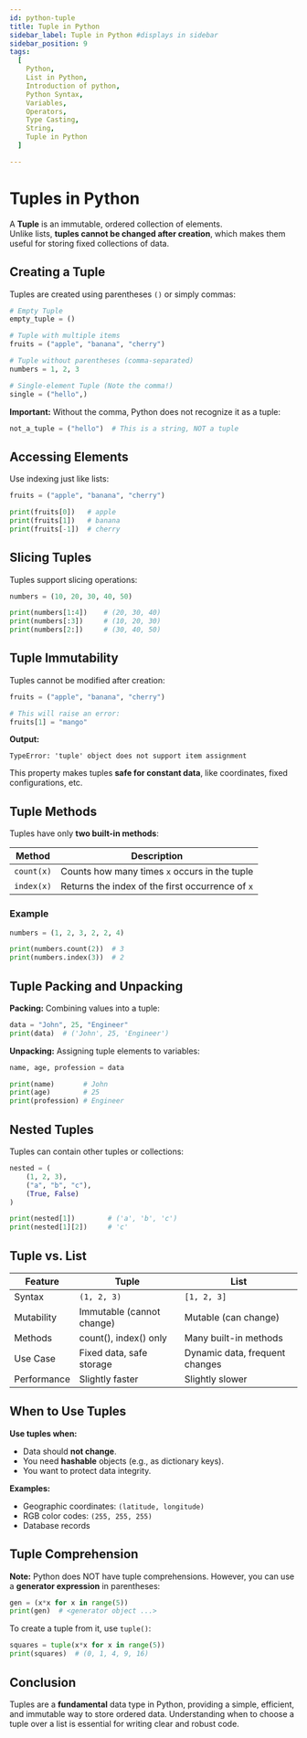 ```yaml
---
id: python-tuple
title: Tuple in Python
sidebar_label: Tuple in Python #displays in sidebar
sidebar_position: 9
tags:
  [
    Python,
    List in Python,
    Introduction of python,
    Python Syntax,
    Variables,
    Operators,
    Type Casting,
    String,
    Tuple in Python
  ]

---
```



# Tuples in Python

A **Tuple** is an immutable, ordered collection of elements.  
Unlike lists, **tuples cannot be changed after creation**, which makes them useful for storing fixed collections of data.


## Creating a Tuple

Tuples are created using parentheses `()` or simply commas:

```python
# Empty Tuple
empty_tuple = ()

# Tuple with multiple items
fruits = ("apple", "banana", "cherry")

# Tuple without parentheses (comma-separated)
numbers = 1, 2, 3

# Single-element Tuple (Note the comma!)
single = ("hello",)
````

**Important:** Without the comma, Python does not recognize it as a tuple:

```python
not_a_tuple = ("hello")  # This is a string, NOT a tuple
```


## Accessing Elements

Use indexing just like lists:

```python
fruits = ("apple", "banana", "cherry")

print(fruits[0])   # apple
print(fruits[1])   # banana
print(fruits[-1])  # cherry
```


## Slicing Tuples

Tuples support slicing operations:

```python
numbers = (10, 20, 30, 40, 50)

print(numbers[1:4])    # (20, 30, 40)
print(numbers[:3])     # (10, 20, 30)
print(numbers[2:])     # (30, 40, 50)
```


## Tuple Immutability

Tuples cannot be modified after creation:

```python
fruits = ("apple", "banana", "cherry")

# This will raise an error:
fruits[1] = "mango"
```

**Output:**

```
TypeError: 'tuple' object does not support item assignment
```

This property makes tuples **safe for constant data**, like coordinates, fixed configurations, etc.


## Tuple Methods

Tuples have only **two built-in methods**:

| Method     | Description                                      |
| ---------- | ------------------------------------------------ |
| `count(x)` | Counts how many times `x` occurs in the tuple    |
| `index(x)` | Returns the index of the first occurrence of `x` |

### Example

```python
numbers = (1, 2, 3, 2, 2, 4)

print(numbers.count(2))  # 3
print(numbers.index(3))  # 2
```


## Tuple Packing and Unpacking

**Packing:** Combining values into a tuple:

```python
data = "John", 25, "Engineer"
print(data)  # ('John', 25, 'Engineer')
```

**Unpacking:** Assigning tuple elements to variables:

```python
name, age, profession = data

print(name)       # John
print(age)        # 25
print(profession) # Engineer
```


## Nested Tuples

Tuples can contain other tuples or collections:

```python
nested = (
    (1, 2, 3),
    ("a", "b", "c"),
    (True, False)
)

print(nested[1])        # ('a', 'b', 'c')
print(nested[1][2])     # 'c'
```


## Tuple vs. List

| Feature     | Tuple                     | List                           |
| ----------- | ------------------------- | ------------------------------ |
| Syntax      | `(1, 2, 3)`               | `[1, 2, 3]`                    |
| Mutability  | Immutable (cannot change) | Mutable (can change)           |
| Methods     | count(), index() only     | Many built-in methods          |
| Use Case    | Fixed data, safe storage  | Dynamic data, frequent changes |
| Performance | Slightly faster           | Slightly slower                |


## When to Use Tuples

**Use tuples when:**

* Data should **not change**.
* You need **hashable** objects (e.g., as dictionary keys).
* You want to protect data integrity.

**Examples:**

* Geographic coordinates: `(latitude, longitude)`
* RGB color codes: `(255, 255, 255)`
* Database records


## Tuple Comprehension

**Note:** Python does NOT have tuple comprehensions.
However, you can use a **generator expression** in parentheses:

```python
gen = (x*x for x in range(5))
print(gen)  # <generator object ...>
```

To create a tuple from it, use `tuple()`:

```python
squares = tuple(x*x for x in range(5))
print(squares)  # (0, 1, 4, 9, 16)
```

## Conclusion

Tuples are a **fundamental** data type in Python, providing a simple, efficient, and immutable way to store ordered data. Understanding when to choose a tuple over a list is essential for writing clear and robust code.